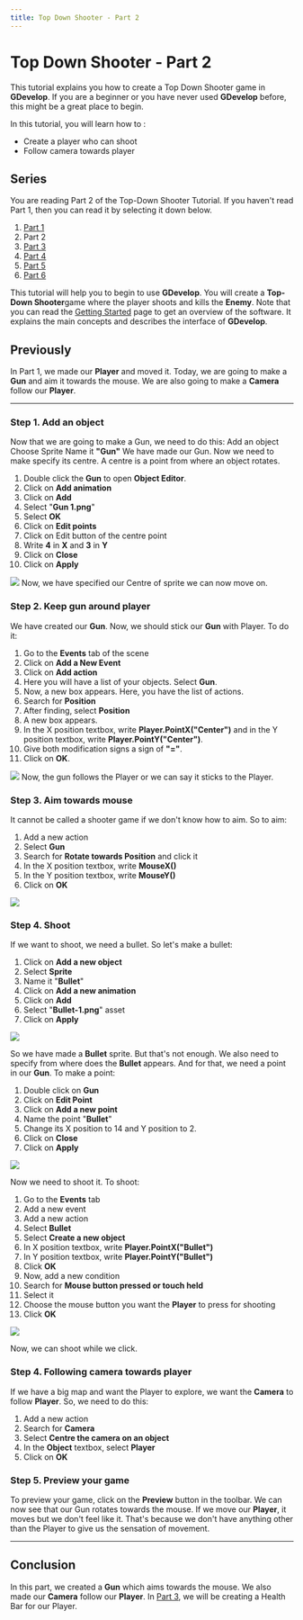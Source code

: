 ```yaml
---
title: Top Down Shooter - Part 2
---
```

# Top Down Shooter - Part 2

This tutorial explains you how to create a Top Down Shooter game in **GDevelop**. If you are a beginner or you have never used **GDevelop** before, this might be a great place to begin.

In this tutorial, you will learn how to :

- Create a player who can shoot
- Follow camera towards player

## Series

You are reading Part 2 of the Top-Down Shooter Tutorial. If you haven't read Part 1, then you can read it by selecting it down below.

1.   [Part 1](/gdevelop5/tutorials/topdown-shooter)
2.   Part 2
3.   [Part 3](/gdevelop5/tutorials/topdown-shooter/topdown-shooterpart3)
4.   [Part 4](/gdevelop5/tutorials/topdown-shooter/topdown-shooterpart4)
5.  [Part 5](/gdevelop5/tutorials/topdown-shooter/topdown-shooterPart5)
6.  [Part 6](/gdevelop5/tutorials/topdown-shooter/topdown-shooterPart6)

This tutorial will help you to begin to use **GDevelop**. You will create a **Top-Down Shooter**game where the player shoots and kills the **Enemy**. Note that you can read the [Getting Started](/gdevelop5/getting_started/) page to get an overview of the software. It explains the main concepts and describes the interface of **GDevelop**.

## Previously

In Part 1, we made our **Player** and moved it. Today, we are going to make a **Gun** and aim it towards the mouse. We are also going to make a **Camera** follow our **Player**.

---

### Step 1. Add an object

Now that we are going to make a Gun, we need to do this: Add an object Choose Sprite Name it **"Gun"** We have made our Gun. Now we need to make specify its centre. A centre is a point from where an object rotates.

1.  Double click the **Gun** to open **Object Editor**.
2.  Click on **Add animation**
3.  Click on **Add**
4.  Select "**Gun 1.png**"
5.  Select **OK**
6.  Click on **Edit points**
7.  Click on Edit button of the centre point
8.  Write **4** in **X** and **3** in **Y**
9.  Click on **Close**
10. Click on **Apply**

![](bhvvtyei8k.gif) Now, we have specified our Centre of sprite we can now move on.

### Step 2. Keep gun around player

We have created our **Gun**. Now, we should stick our **Gun** with Player. To do it:

1.  Go to the **Events** tab of the scene
2.  Click on **Add a New Event**
3.  Click on **Add action**
4.  Here you will have a list of your objects. Select **Gun**.
5.  Now, a new box appears. Here, you have the list of actions.
6.  Search for **Position**
7.  After finding, select **Position**
8.  A new box appears.
9.  In the X position textbox, write **Player.PointX("Center")** and in the Y position textbox, write **Player.PointY("Center")**.
10. Give both modification signs a sign of **"="**.
11. Click on **OK**.

![](zgnhw4lkrl.gif) Now, the gun follows the Player or we can say it sticks to the Player.

### Step 3. Aim towards mouse

It cannot be called a shooter game if we don't know how to aim. So to aim:

1.  Add a new action
2.  Select **Gun**
3.  Search for **Rotate towards Position** and click it
4.  In the X position textbox, write **MouseX()**
5.  In the Y position textbox, write **MouseY()**
6.  Click on **OK**

![](ti1ygjyqdt.gif)

### Step 4. Shoot

If we want to shoot, we need a bullet. So let's make a bullet:

1.  Click on **Add a new object**
2.  Select **Sprite**
3.  Name it "**Bullet**"
4.  Click on **Add a new animation**
5.  Click on **Add**
6.  Select "**Bullet-1.png**" asset
7.  Click on **Apply**

![](yg1d9zcayp.gif)

So we have made a **Bullet** sprite. But that's not enough. We also need to specify from where does the **Bullet** appears. And for that, we need a point in our **Gun**. To make a point:

1.  Double click on **Gun**
2.  Click on **Edit Point**
3.  Click on **Add a new point**
4.  Name the point "**Bullet**"
5.  Change its X position to 14 and Y position to 2.
6.  Click on **Close**
7.  Click on **Apply**

![](obaofmna4t.gif)

Now we need to shoot it. To shoot:

1.  Go to the **Events** tab
2.  Add a new event
3.  Add a new action
4.  Select **Bullet**
5.  Select **Create a new object**
6.  In X position textbox, write **Player.PointX("Bullet")**
7.  In Y position textbox, write **Player.PointY("Bullet")**
8.  Click **OK**
9.  Now, add a new condition
10. Search for **Mouse button pressed or touch held**
11. Select it
12. Choose the mouse button you want the **Player** to press for shooting
13. Click **OK**

![](coffeehanjanun.gif)

Now, we can shoot while we click.

### Step 4. Following camera towards player

If we have a big map and want the Player to explore, we want the **Camera** to follow **Player**. So, we need to do this:

1.  Add a new action
2.  Search for **Camera**
3.  Select **Centre the camera on an object**
4.  In the **Object** textbox, select **Player**
5.  Click on **OK**

### Step 5. Preview your game

To preview your game, click on the **Preview** button in the toolbar. We can now see that our Gun rotates towards the mouse. If we move our **Player**, it moves but we don't feel like it. That's because we don't have anything other than the Player to give us the sensation of movement.

---

## Conclusion

In this part, we created a **Gun** which aims towards the mouse. We also made our **Camera** follow our **Player**. In [Part 3](/gdevelop5/tutorials/topdown-shooter/topdown-shooterpart3), we will be creating a Health Bar for our Player.
